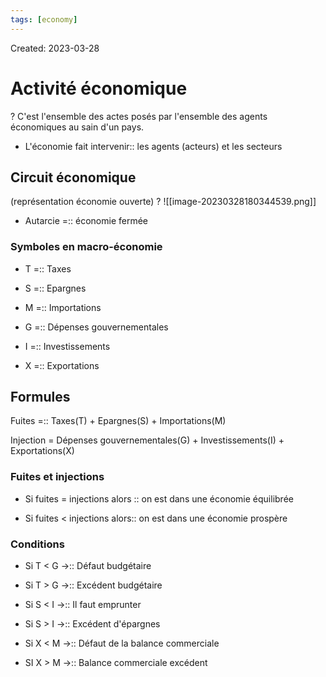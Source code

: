 ```yaml
---
tags: [economy] 
---
```

Created: 2023-03-28

# Activité économique
?
C'est l'ensemble des actes posés par l'ensemble des agents économiques au sain d'un pays.
<!--SR:!2023-04-16,4,150-->

- L'économie fait intervenir:: les agents (acteurs) et les secteurs
<!--SR:!2023-04-26,18,250-->

## Circuit économique
(représentation économie ouverte)
?
![[image-20230328180344539.png]]
<!--SR:!2023-05-04,24,250-->

- Autarcie =:: économie fermée
<!--SR:!2023-05-23,41,290-->

### Symboles en macro-économie
- T =:: Taxes
<!--SR:!2023-04-16,14,290-->
- S =:: Epargnes
<!--SR:!2023-04-18,16,290-->
- M =:: Importations
<!--SR:!2023-04-17,15,290-->
- G =:: Dépenses gouvernementales
<!--SR:!2023-04-15,13,290-->
- I =:: Investissements
<!--SR:!2023-04-16,14,290-->
- X =:: Exportations
<!--SR:!2023-04-19,17,290-->

## Formules
Fuites =:: Taxes(T) + Epargnes(S) + Importations(M)
<!--SR:!2023-05-06,25,250-->
Injection = Dépenses gouvernementales(G) + Investissements(I) + Exportations(X)

### Fuites et injections
- Si fuites = injections alors :: on est dans une économie équilibrée
<!--SR:!2023-05-14,31,270-->
- Si fuites < injections alors:: on est dans une économie prospère
<!--SR:!2023-05-15,32,270-->

### Conditions
- Si T < G $\rightarrow$:: Défaut budgétaire
<!--SR:!2023-04-20,14,230-->
- Si T > G $\rightarrow$:: Excédent budgétaire
<!--SR:!2023-05-07,26,250-->
- Si S < I $\rightarrow$:: Il faut emprunter
<!--SR:!2023-05-05,21,230-->
- Si S > I $\rightarrow$:: Excédent d'épargnes
<!--SR:!2023-04-29,20,250-->
- Si X < M $\rightarrow$:: Défaut de la balance commerciale
<!--SR:!2023-05-01,22,250-->
- SI X > M $\rightarrow$:: Balance commerciale excédent
<!--SR:!2023-04-25,17,250-->
